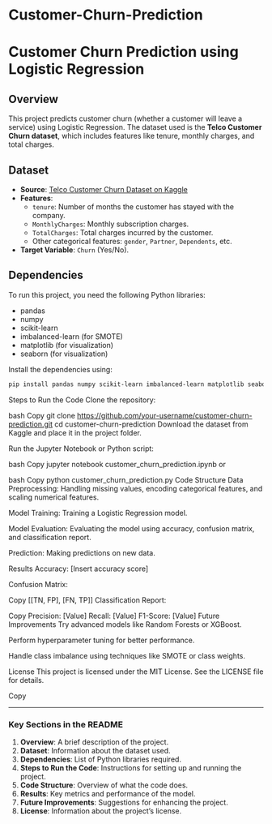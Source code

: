 # Customer-Churn-Prediction
# Customer Churn Prediction using Logistic Regression

## Overview
This project predicts customer churn (whether a customer will leave a service) using Logistic Regression. The dataset used is the **Telco Customer Churn dataset**, which includes features like tenure, monthly charges, and total charges.

## Dataset
- **Source**: [Telco Customer Churn Dataset on Kaggle](https://www.kaggle.com/blastchar/telco-customer-churn)
- **Features**: 
  - `tenure`: Number of months the customer has stayed with the company.
  - `MonthlyCharges`: Monthly subscription charges.
  - `TotalCharges`: Total charges incurred by the customer.
  - Other categorical features: `gender`, `Partner`, `Dependents`, etc.
- **Target Variable**: `Churn` (Yes/No).

## Dependencies
To run this project, you need the following Python libraries:
- pandas
- numpy
- scikit-learn
- imbalanced-learn (for SMOTE)
- matplotlib (for visualization)
- seaborn (for visualization)

Install the dependencies using:
```bash
pip install pandas numpy scikit-learn imbalanced-learn matplotlib seaborn
```
Steps to Run the Code
Clone the repository:

bash
Copy
git clone https://github.com/your-username/customer-churn-prediction.git
cd customer-churn-prediction
Download the dataset from Kaggle and place it in the project folder.

Run the Jupyter Notebook or Python script:

bash
Copy
jupyter notebook customer_churn_prediction.ipynb
or

bash
Copy
python customer_churn_prediction.py
Code Structure
Data Preprocessing: Handling missing values, encoding categorical features, and scaling numerical features.

Model Training: Training a Logistic Regression model.

Model Evaluation: Evaluating the model using accuracy, confusion matrix, and classification report.

Prediction: Making predictions on new data.

Results
Accuracy: [Insert accuracy score]

Confusion Matrix:

Copy
[[TN, FP],
 [FN, TP]]
Classification Report:

Copy
Precision: [Value]
Recall: [Value]
F1-Score: [Value]
Future Improvements
Try advanced models like Random Forests or XGBoost.

Perform hyperparameter tuning for better performance.

Handle class imbalance using techniques like SMOTE or class weights.

License
This project is licensed under the MIT License. See the LICENSE file for details.

Copy

---

### **Key Sections in the README**
1. **Overview**: A brief description of the project.
2. **Dataset**: Information about the dataset used.
3. **Dependencies**: List of Python libraries required.
4. **Steps to Run the Code**: Instructions for setting up and running the project.
5. **Code Structure**: Overview of what the code does.
6. **Results**: Key metrics and performance of the model.
7. **Future Improvements**: Suggestions for enhancing the project.
8. **License**: Information about the project’s license.

